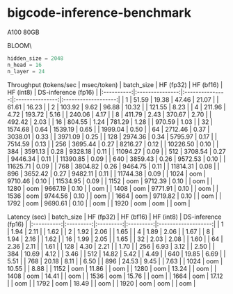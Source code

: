 # bigcode-inference-benchmark
A100 80GB

BLOOM\
```python
hidden_size = 2048
n_head = 16
n_layer = 24
```

Throughput (tokens/sec | msec/token)
| batch_size |    HF (fp32)    |    HF (bf16)    |    HF (int8)    | DS-inference (fp16) |
|:----------:|:---------------:|:---------------:|:---------------:|:-------------------:|
| 1          | 51.59 \| 19.38  | 47.46 \| 21.07  |                 | 61.61 | 16.23       |
| 2          | 103.92 \| 9.62  | 96.88 \| 10.32  |                 | 121.55 | 8.23       |
| 4          | 211.96 \| 4.72  | 193.72 \| 5.16  |                 | 240.06 | 4.17       |
| 8          | 411.79 \| 2.43  | 370.67 \| 2.70  |                 | 492.42 | 2.03       |
| 16         | 804.55 \| 1.24  | 781.29 \| 1.28  |                 | 970.59 | 1.03       |
| 32         | 1574.68 \| 0.64 | 1539.19 \| 0.65 |                 | 1999.04 | 0.50      |
| 64         | 2712.46 \| 0.37 | 3038.01 \| 0.33 |                 | 3971.09 | 0.25      |
| 128        | 2974.36 \| 0.34 | 5795.97 \| 0.17 |                 | 7514.59 | 0.13      |
| 256        | 3695.44 \| 0.27 | 8216.27 \| 0.12 |                 | 10226.50 | 0.10     |
| 384        | 3591.13 \| 0.28 | 9328.18 \| 0.11 |                 | 11094.27 | 0.09     |
| 512        | 3708.54 \| 0.27 | 9446.34 \| 0.11 |                 | 11390.85 | 0.09     |
| 640        | 3859.43 \| 0.26 | 9572.53 \| 0.10 |                 | 11625.71 | 0.09     |
| 768        | 3804.82 \| 0.26 | 9464.75 \| 0.11 |                 | 11814.31 | 0.08     |
| 896        | 3652.42 \| 0.27 | 9482.11 \| 0.11 |                 | 11744.38 | 0.09     |
| 1024       | oom             | 9710.46 \| 0.10 |                 | 11534.95 | 0.09     |
| 1152       | oom             | 9712.39 \| 0.10 |                 | oom                 |
| 1280       | oom             | 9667.19 \| 0.10 |                 | oom                 |
| 1408       | oom             | 9771.91 \| 0.10 |                 | oom                 |
| 1536       | oom             | 9744.56 \| 0.10 |                 | oom                 |
| 1664       | oom             | 9719.82 \| 0.10 |                 | oom                 |
| 1792       | oom             | 9690.61 \| 0.10 |                 | oom                 |
| 1920       | oom             | oom             |                 | oom                 |

Latency (sec)
| batch_size | HF (fp32) | HF (bf16) | HF (int8) | DS-inference (fp16) |
|:----------:|:---------:|:---------:|:---------:|:-------------------:|
| 1          | 1.94      | 2.11      |           | 1.62                |
| 2          | 1.92      | 2.06      |           | 1.65                |
| 4          | 1.89      | 2.06      |           | 1.67                |
| 8          | 1.94      | 2.16      |           | 1.62                |
| 16         | 1.99      | 2.05      |           | 1.65                |
| 32         | 2.03      | 2.08      |           | 1.60                |
| 64         | 2.36      | 2.11      |           | 1.61                |
| 128        | 4.30      | 2.21      |           | 1.70                |
| 256        | 6.93      | 3.12      |           | 2.50                |
| 384        | 10.69     | 4.12      |           | 3.46                |
| 512        | 14.82     | 5.42      |           | 4.49                |
| 640        | 19.85     | 6.69      |           | 5.51                |
| 768        | 20.18     | 8.11      |           | 6.50                |
| 896        | 24.53     | 9.45      |           | 7.63                |
| 1024       | oom       | 10.55     |           | 8.88                |
| 1152       | oom       | 11.86     |           | oom                 |
| 1280       | oom       | 13.24     |           | oom                 |
| 1408       | oom       | 14.41     |           | oom                 |
| 1536       | oom       | 15.76     |           | oom                 |
| 1664       | oom       | 17.12     |           | oom                 |
| 1792       | oom       | 18.49     |           | oom                 |
| 1920       | oom       | oom       |           | oom                 |
